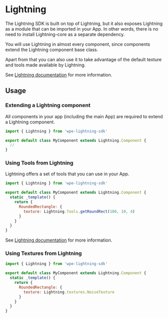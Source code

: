 # Lightning

The Lightning SDK is built on top of Lightning, but it also exposes Lightning as a module that can be imported in your App. In other words, there is no need to install Lightning-core as a separate dependency.

You will use Lightning in almost every component, since components extend the Lightning component base class.

Apart from that you can also use it to take advantage of the default texture and tools made available by Lightning.

See <a href="https://rdkcentral.github.io/Lightning/" target="_blank">Lightning documentation</a> for more information.

## Usage

### Extending a Lightning component

All components in your app (including the main App) are required to extend a Lightning component.

```js
import { Lightning } from 'wpe-lightning-sdk'

export default class MyComponent extends Lightning.Component {
  //
}
```

### Using Tools from Lightning

Lightning offers a set of tools that you can use in your App.

```js
import { Lightning } from 'wpe-lightning-sdk'

export default class MyComponent extends Lightning.Component {
  static _template() {
    return {
      RoundedRectangle: {
        texture: Lightning.Tools.getRoundRect(100, 10, 4)
      }
    }
  }
}
```

See <a href="https://rdkcentral.github.io/Lightning/docs/textures/toolbox" target="_blank">Lightning documentation</a> for more information.

### Using Textures from Lightning

```js
import { Lightning } from 'wpe-lightning-sdk'

export default class MyComponent extends Lightning.Component {
  static _template() {
    return {
      RoundedRectangle: {
        texture: Lightning.textures.NoiseTexture
      }
    }
  }
}
```

